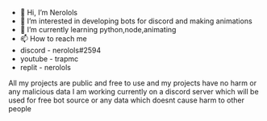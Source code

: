 - 👋 Hi, I’m Nerolols
- 👀 I’m interested in developing bots for discord and making animations
- 🌱 I’m currently learning python,node,animating
- 📫 How to reach me 
- discord - nerolols#2594
- youtube - trapmc
- replit - nerolols

All my projects are public and free to use and my projects have no harm or any malicious data
I am working currently on a discord server which will be  used for free bot source or any data which doesnt cause harm to other people
